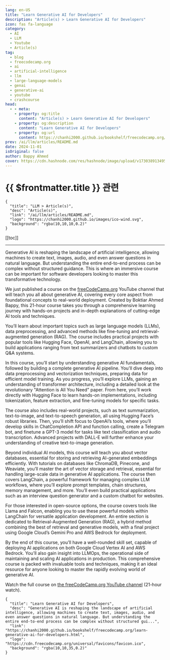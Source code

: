 ```yaml
---
lang: en-US
title: "Learn Generative AI for Developers"
description: "Article(s) > Learn Generative AI for Developers"
icon: fas fa-language
category:
  - AI
  - LLM
  - Youtube
  - Article(s)
tag:
  - blog
  - freecodecamp.org
  - ai
  - artificial-intelligence
  - llm
  - large-language-models
  - genai
  - generative-ai
  - youtube
  - crashcourse
head:
  - - meta:
    - property: og:title
      content: "Article(s) > Learn Generative AI for Developers"
    - property: og:description
      content: "Learn Generative AI for Developers"
    - property: og:url
      content: https://chanhi2000.github.io/bookshelf/freecodecamp.org/learn-generative-ai-for-developers.html
prev: /ai/llm/articles/README.md
date: 2024-11-01
isOriginal: false
author: Bappy Ahmed
cover: https://cdn.hashnode.com/res/hashnode/image/upload/v1730389134951/ded0d27f-ffba-4f33-aa77-cce2eb4a28e0.png
---
```


# {{ $frontmatter.title }} 관련

```component VPCard
{
  "title": "LLM > Article(s)",
  "desc": "Article(s)",
  "link": "/ai/llm/articles/README.md",
  "logo": "https://chanhi2000.github.io/images/ico-wind.svg",
  "background": "rgba(10,10,10,0.2)"
}
```

[[toc]]

---

<SiteInfo
  name="Learn Generative AI for Developers"
  desc="Generative AI is reshaping the landscape of artificial intelligence, allowing machines to create text, images, audio, and even answer questions in natural language. But understanding the entire end-to-end process can be complex without structured gui..."
  url="https://freecodecamp.org/news/learn-generative-ai-for-developers"
  logo="https://cdn.freecodecamp.org/universal/favicons/favicon.ico"
  preview="https://cdn.hashnode.com/res/hashnode/image/upload/v1730389134951/ded0d27f-ffba-4f33-aa77-cce2eb4a28e0.png"/>

Generative AI is reshaping the landscape of artificial intelligence, allowing machines to create text, images, audio, and even answer questions in natural language. But understanding the entire end-to-end process can be complex without structured guidance. This is where an immersive course can be important for software developers looking to master this transformative technology.

We just published a course on the [<FontIcon icon="fa-brands fa-free-code-camp"/>freeCodeCamp.org](http://freeCodeCamp.org) YouTube channel that will teach you all about generative AI, covering every core aspect from foundational concepts to real-world deployment. Created by Boktiar Ahmed Bappy, this 21-hour course takes you through a comprehensive learning journey with hands-on projects and in-depth explanations of cutting-edge AI tools and techniques.

You’ll learn about important topics such as large language models (LLMs), data preprocessing, and advanced methods like fine-tuning and retrieval-augmented generation (RAG). The course includes practical projects with popular tools like Hugging Face, OpenAI, and LangChain, allowing you to build applications ranging from text summarizers and chatbots to custom Q&A systems.

In this course, you’ll start by understanding generative AI fundamentals, followed by building a complete generative AI pipeline. You'll dive deep into data preprocessing and vectorization techniques, preparing data for efficient model training. As you progress, you’ll explore LLMs, gaining an understanding of transformer architecture, including a detailed look at the revolutionary "Attention is All You Need" paper. From here, you’ll work directly with Hugging Face to learn hands-on implementations, including tokenization, feature extraction, and fine-tuning models for specific tasks.

The course also includes real-world projects, such as text summarization, text-to-image, and text-to-speech generation, all using Hugging Face’s robust libraries. Then, you’ll shift focus to OpenAI’s tools, where you’ll develop skills in ChatCompletion API and function calling, create a Telegram bot, and finetune a GPT-3 model for tasks like text classification and audio transcription. Advanced projects with DALL-E will further enhance your understanding of creative text-to-image generation.

Beyond individual AI models, this course will teach you about vector databases, essential for storing and retrieving AI-generated embeddings efficiently. With tutorials on databases like ChromaDB, Pinecone, and Weaviate, you’ll master the art of vector storage and retrieval, essential for handling large-scale data in generative AI applications. The course then covers LangChain, a powerful framework for managing complex LLM workflows, where you’ll explore prompt templates, chain structures, memory management, and more. You’ll even build practical applications such as an interview question generator and a custom chatbot for websites.

For those interested in open-source options, the course covers tools like Llama and Falcon, enabling you to use these powerful models within LangChain for versatile application development. An entire section is dedicated to Retrieval-Augmented Generation (RAG), a hybrid method combining the best of retrieval and generative models, with a final project using Google Cloud’s Gemini Pro and AWS Bedrock for deployment.

By the end of this course, you’ll have a well-rounded skill set, capable of deploying AI applications on both Google Cloud Vertex AI and AWS Bedrock. You’ll also gain insight into LLMOps, the operational side of maintaining and scaling AI applications in production. This comprehensive course is packed with invaluable tools and techniques, making it an ideal resource for anyone looking to master the rapidly evolving world of generative AI.

Watch the full course on [<FontIcon icon="fa-brands fa-youtube"/>the freeCodeCamp.org YouTube channel](https://youtu.be/F0GQ0l2NfHA) (21-hour watch).

<VidStack src="youtube/F0GQ0l2NfHA" />

<!-- TODO: add ARTICLE CARD -->
```component VPCard
{
  "title": "Learn Generative AI for Developers",
  "desc": "Generative AI is reshaping the landscape of artificial intelligence, allowing machines to create text, images, audio, and even answer questions in natural language. But understanding the entire end-to-end process can be complex without structured gui...",
  "link": "https://chanhi2000.github.io/bookshelf/freecodecamp.org/learn-generative-ai-for-developers.html",
  "logo": "https://cdn.freecodecamp.org/universal/favicons/favicon.ico",
  "background": "rgba(10,10,35,0.2)"
}
```
